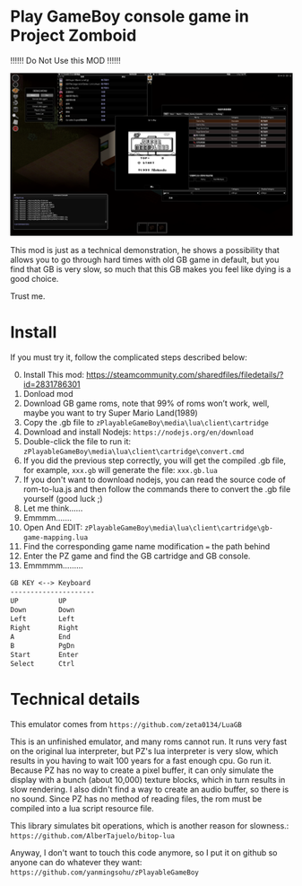 # Play GameBoy console game in Project Zomboid

!!!!!! Do Not Use this MOD !!!!!!


![screen1](https://github.com/yanmingsohu/zPlayableGameBoy/blob/master/screen.png)


This mod is just as a technical demonstration, he shows a possibility that allows you to go through hard times with old GB game in default, but you find that GB is very slow, so much that this GB makes you feel like dying is a good choice.

Trust me.



# Install

If you must try it, follow the complicated steps described below:

0. Install This mod: https://steamcommunity.com/sharedfiles/filedetails/?id=2831786301
1. Donload mod
2. Download GB game roms, note that 99% of roms won’t work, well, maybe you want to try Super Mario Land(1989)
3. Copy the .gb file to `zPlayableGameBoy\media\lua\client\cartridge`
4. Download and install Nodejs: `https://nodejs.org/en/download`
5. Double-click the file to run it: `zPlayableGameBoy\media\lua\client\cartridge\convert.cmd`
6. If you did the previous step correctly, you will get the compiled .gb file, for example, `xxx.gb` will generate the file: `xxx.gb.lua`
7. If you don't want to download nodejs, you can read the source code of rom-to-lua.js and then follow the commands there to convert the .gb file yourself (good luck ;)
8. Let me think......
9. Emmmm.......
10. Open And EDIT: `zPlayableGameBoy\media\lua\client\cartridge\gb-game-mapping.lua`
11. Find the corresponding game name modification `=` the path behind
12. Enter the PZ game and find the GB cartridge and GB console.
13. Emmmmm.........

```
GB KEY <--> Keyboard
---------------------
UP          UP
Down        Down
Left        Left
Right       Right
A           End
B           PgDn
Start       Enter
Select      Ctrl
```


# Technical details

This emulator comes from `https://github.com/zeta0134/LuaGB`

This is an unfinished emulator, and many roms cannot run. It runs very fast on the original lua interpreter, but PZ's lua interpreter is very slow, which results in you having to wait 100 years for a fast enough cpu. Go run it. Because PZ has no way to create a pixel buffer, it can only simulate the display with a bunch (about 10,000) texture blocks, which in turn results in slow rendering. I also didn't find a way to create an audio buffer, so there is no sound. Since PZ has no method of reading files, the rom must be compiled into a lua script resource file.

This library simulates bit operations, which is another reason for slowness.: `https://github.com/AlberTajuelo/bitop-lua`


Anyway, I don't want to touch this code anymore, so I put it on github so anyone can do whatever they want: `https://github.com/yanmingsohu/zPlayableGameBoy`